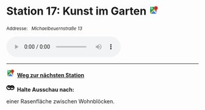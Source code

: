 # Station 17: Kunst im Garten  <a href="https://www.google.com/maps/dir/?api=1&travelmode=walking&destination=13.0165242,47.8028333"><img src="https://github.com/kipppunkte/kipppunkte/raw/gh-pages/assets/google-maps.svg" width="24" height="24"></a>

<small>Addresse:<em style="margin-left: 10px">Michaelbeuernstraße 13</em></small>





<audio controls>
    <source src="https://github.com/kipppunkte/kipppunkte/raw/gh-pages/assets/17_Kunst im Garten.mp3" type="audio/mpeg">
    Your browser does not support the audio tag.
</audio>





____

<a href="https://www.google.com/maps/dir/?api=1&travelmode=walking&destination=13.015008,47.8025235"><img src="https://github.com/kipppunkte/kipppunkte/raw/gh-pages/assets/google-maps.svg" style="height: 1.5em;margin-right: 0.5em"></a>**[Weg zur nächsten Station](next_url)**



<img src="https://github.com/kipppunkte/kipppunkte/raw/gh-pages/assets/eyes.svg" style="height: 1.5em;background: white;margin-right: 0.5em">**Halte Ausschau nach:**

einer Rasenfläche zwischen Wohnblöcken.